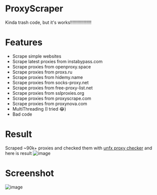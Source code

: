 # ProxyScraper
Kinda trash code, but it's works!!!!!!!!!!!!!!!!!
# Features
- Scrape simple websites
- Scrape latest proxies from instabypass.com
- Scrape proxies from openproxy.space
- Scrape proxies from proxs.ru
- Scrape proxies from hidemy.name
- Scrape proxies from socks-proxy.net
- Scrape proxies from free-proxy-list.net
- Scrape proxies from sslproxies.org
- Scrape proxies from proxyscrape.com
- Scrape proxies from proxynova.com
- MultiThreading (I tried 😂)
- Bad code
# Result
Scraped ~90k+ proxies and checked them with [unfx proxy checker](https://github.com/assnctr/unfx-proxy-checker) and here is result
![image](https://user-images.githubusercontent.com/65458800/182977344-0154b568-80c0-427f-9a9c-abe7295d5c51.png)
# Screenshot
![image](https://user-images.githubusercontent.com/65458800/182977012-d17eeae9-9b9d-4693-a5d0-e9d76897efab.png)
